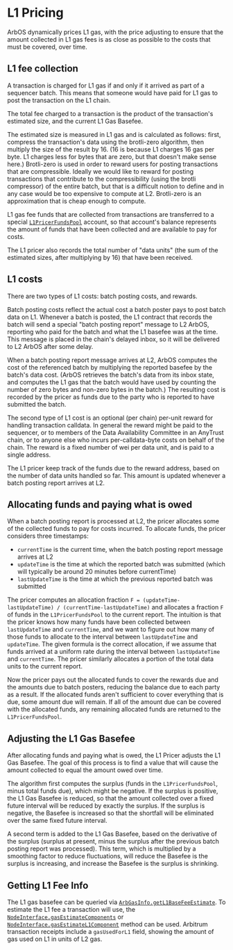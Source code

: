 # L1 Pricing

ArbOS dynamically prices L1 gas, with the price adjusting to ensure that the amount collected in L1 gas fees is as close as possible to the costs that must be covered, over time.

## L1 fee collection

A transaction is charged for L1 gas if and only if it arrived as part of a sequencer batch. This means that someone would have paid for L1 gas to post the transaction on the L1 chain.

The total fee charged to a transaction is the product of the transaction's estimated size, and the current L1 Gas Basefee.

The estimated size is measured in L1 gas and is calculated as follows: first, compress the transaction's data using the brotli-zero algorithm, then multiply the size of the result by 16. (16 is because L1 charges 16 gas per byte. L1 charges less for bytes that are zero, but that doesn't make sense here.) Brotli-zero is used in order to reward users for posting transactions that are compressible. Ideally we would like to reward for posting transactions that contribute to the compressibility (using the brotli compressor) of the entire batch, but that is a difficult notion to define and in any case would be too expensive to compute at L2. Brotli-zero is an approximation that is cheap enough to compute.

L1 gas fee funds that are collected from transactions are transferred to a special [`L1PricerFundsPool`][L1PricerFundsPool_link] account, so that account's balance represents the amount of funds that have been collected and are available to pay for costs.

The L1 pricer also records the total number of "data units" (the sum of the estimated sizes, after multiplying by 16) that have been received.

[L1PricerFundsPool_link]: https://github.com/OffchainLabs/nitro/blob/3f4939df1990320310e7f39e8abb32d5c4d8045f/arbos/l1pricing/l1pricing.go#L46

## L1 costs

There are two types of L1 costs: batch posting costs, and rewards.

Batch posting costs reflect the actual cost a batch poster pays to post batch data on L1. Whenever a batch is posted, the L1 contract that records the batch will send a special "batch posting report" message to L2 ArbOS, reporting who paid for the batch and what the L1 basefee was at the time. This message is placed in the chain's delayed inbox, so it will be delivered to L2 ArbOS after some delay.

When a batch posting report message arrives at L2, ArbOS computes the cost of the referenced batch by multiplying the reported basefee by the batch's data cost. (ArbOS retrieves the batch's data from its inbox state, and computes the L1 gas that the batch would have used by counting the number of zero bytes and non-zero bytes in the batch.) The resulting cost is recorded by the pricer as funds due to the party who is reported to have submitted the batch.

The second type of L1 cost is an optional (per chain) per-unit reward for handling transaction calldata. In general the reward might be paid to the sequencer, or to members of the Data Availability Committee in an AnyTrust chain, or to anyone else who incurs per-calldata-byte costs on behalf of the chain. The reward is a fixed number of wei per data unit, and is paid to a single address.

The L1 pricer keep track of the funds due to the reward address, based on the number of data units handled so far. This amount is updated whenever a batch posting report arrives at L2.

## Allocating funds and paying what is owed

When a batch posting report is processed at L2, the pricer allocates some of the collected funds to pay for costs incurred. To allocate funds, the pricer considers three timestamps:

* `currentTime` is the current time, when the batch posting report message arrives at L2
* `updateTime` is the time at which the reported batch was submitted (which will typically be around 20 minutes before currentTime)
* `lastUpdateTime` is the time at which the previous reported batch was submitted

The pricer computes an allocation fraction `F = (updateTime-lastUpdateTime) / (currentTime-lastUpdateTime)` and allocates a fraction `F` of funds in the `L1PricerFundsPool` to the current report. The intuition is that the pricer knows how many funds have been collected between `lastUpdateTime` and `currentTime`, and we want to figure out how many of those funds to allocate to the interval between `lastUpdateTime` and `updateTime`. The given formula is the correct allocation, if we assume that funds arrived at a uniform rate during the interval between `lastUpdateTime` and `currentTime`. The pricer similarly allocates a portion of the total data units to the current report.

Now the pricer pays out the allocated funds to cover the rewards due and the amounts due to batch posters, reducing the balance due to each party as a result. If the allocated funds aren't sufficient to cover everything that is due, some amount due will remain. If all of the amount due can be covered with the allocated funds, any remaining allocated funds are returned to the `L1PricerFundsPool`.

## Adjusting the L1 Gas Basefee

After allocating funds and paying what is owed, the L1 Pricer adjusts the L1 Gas Basefee. The goal of this process is to find a value that will cause the amount collected to equal the amount owed over time.

The algorithm first computes the surplus (funds in the `L1PricerFundsPool`, minus total funds due), which might be negative. If the surplus is positive, the L1 Gas Basefee is reduced, so that the amount collected over a fixed future interval will be reduced by exactly the surplus. If the surplus is negative, the Basefee is increased so that the shortfall will be eliminated over the same fixed future interval.

A second term is added to the L1 Gas Basefee, based on the derivative of the surplus (surplus at present, minus the surplus after the previous batch posting report was processed). This term, which is multiplied by a smoothing factor to reduce fluctuations, will reduce the Basefee is the surplus is increasing, and increase the Basefee is the surplus is shrinking.

## Getting L1 Fee Info 

The L1 gas basefee can be queried via [`ArbGasInfo.getL1BaseFeeEstimate`](../arbos/precompiles.md). To estimate the L1 fee a transaction will use, the [`NodeInterface.gasEstimateComponents`](../arbos/gas.md) or [`NodeInterface.gasEstimateL1Component`](../arbos/gas.md) method can be used. Arbitrum transaction receipts include a `gasUsedForL1` field, showing the amount of gas used on L1 in units of L2 gas.
